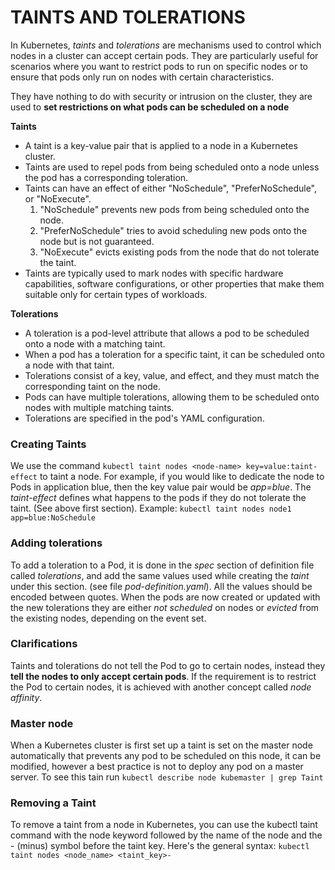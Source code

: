 # TAINTS AND TOLERATIONS

In Kubernetes, _taints_ and _tolerations_ are mechanisms used to control which nodes in a cluster can accept certain pods. They are particularly useful for scenarios where you want to restrict pods to run on specific nodes or to ensure that pods only run on nodes with certain characteristics.

They have nothing to do with security or intrusion on the cluster, they are used to **set restrictions on what pods can be scheduled on a node**

**Taints**

- A taint is a key-value pair that is applied to a node in a Kubernetes cluster.
- Taints are used to repel pods from being scheduled onto a node unless the pod has a corresponding toleration.
- Taints can have an effect of either "NoSchedule", "PreferNoSchedule", or "NoExecute".
  1. "NoSchedule" prevents new pods from being scheduled onto the node.
  2. "PreferNoSchedule" tries to avoid scheduling new pods onto the node but is not guaranteed.
  3. "NoExecute" evicts existing pods from the node that do not tolerate the taint.
- Taints are typically used to mark nodes with specific hardware capabilities, software configurations, or other properties that make them suitable only for certain types of workloads.

**Tolerations**

- A toleration is a pod-level attribute that allows a pod to be scheduled onto a node with a matching taint.
- When a pod has a toleration for a specific taint, it can be scheduled onto a node with that taint.
- Tolerations consist of a key, value, and effect, and they must match the corresponding taint on the node.
- Pods can have multiple tolerations, allowing them to be scheduled onto nodes with multiple matching taints.
- Tolerations are specified in the pod's YAML configuration.

### Creating Taints

We use the command `kubectl taint nodes <node-name> key=value:taint-effect` to taint a node. For example, if you would like to dedicate the node to Pods in application blue, then the key value pair would be _app=blue_. The _taint-effect_ defines what happens to the pods if they do not tolerate the taint. (See above first section). Example: `kubectl taint nodes node1 app=blue:NoSchedule`

### Adding tolerations

To add a toleration to a Pod, it is done in the _spec_ section of definition file called _tolerations_, and add the same values used while creating the _taint_ under this section. (see file _pod-definition.yaml_). All the values should be encoded between quotes. When the pods are now created or updated with the new tolerations they are either _not scheduled_ on nodes or _evicted_ from the existing nodes, depending on the event set.

### Clarifications

Taints and tolerations do not tell the Pod to go to certain nodes, instead they **tell the nodes to only accept certain pods**. If the requirement is to restrict the Pod to certain nodes, it is achieved with another concept called _node affinity_.

### Master node

When a Kubernetes cluster is first set up a taint is set on the master node automatically that prevents any pod to be scheduled on this node, it can be modified, however a best practice is not to deploy any pod on a master server. To see this tain run `kubectl describe node kubemaster | grep Taint`

### Removing a Taint

To remove a taint from a node in Kubernetes, you can use the kubectl taint command with the node keyword followed by the name of the node and the - (minus) symbol before the taint key. Here's the general syntax: `kubectl taint nodes <node_name> <taint_key>-`
